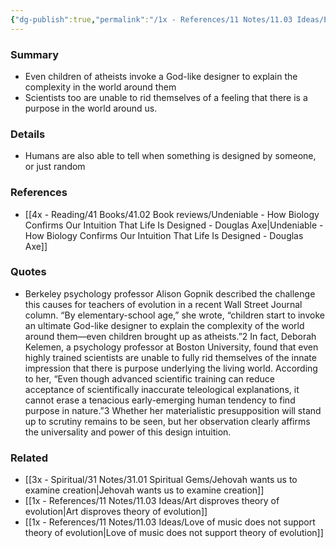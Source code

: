 ```yaml
---
{"dg-publish":true,"permalink":"/1x - References/11 Notes/11.03 Ideas/Even children of atheists invoke a God-like designer to explain the complexity in the world around them/","title":"Even children of atheists invoke a God-like designer to explain the complexity in the world around them","created":"2024-01-07T19:10:58.000+03:00","updated":"2024-02-14T20:18:32.829+03:00"}
---
```



### Summary
- Even children of atheists invoke a God-like designer to explain the complexity in the world around them
- Scientists too are unable to rid themselves of a feeling that there is a purpose in the world around us.

### Details
- Humans are also able to tell when something is designed by someone, or just random

### References
- [[4x - Reading/41 Books/41.02 Book reviews/Undeniable - How Biology Confirms Our Intuition That Life Is Designed - Douglas Axe\|Undeniable - How Biology Confirms Our Intuition That Life Is Designed - Douglas Axe]]

### Quotes
- Berkeley psychology professor Alison Gopnik described the challenge this causes for teachers of evolution in a recent Wall Street Journal column. “By elementary-school age,” she wrote, “children start to invoke an ultimate God-like designer to explain the complexity of the world around them—even children brought up as atheists.”2 In fact, Deborah Kelemen, a psychology professor at Boston University, found that even highly trained scientists are unable to fully rid themselves of the innate impression that there is purpose underlying the living world. According to her, “Even though advanced scientific training can reduce acceptance of scientifically inaccurate teleological explanations, it cannot erase a tenacious early-emerging human tendency to find purpose in nature.”3 Whether her materialistic presupposition will stand up to scrutiny remains to be seen, but her observation clearly affirms the universality and power of this design intuition.

### Related
- [[3x - Spiritual/31 Notes/31.01 Spiritual Gems/Jehovah wants us to examine creation\|Jehovah wants us to examine creation]]
- [[1x - References/11 Notes/11.03 Ideas/Art disproves theory of evolution\|Art disproves theory of evolution]]
- [[1x - References/11 Notes/11.03 Ideas/Love of music does not support theory of evolution\|Love of music does not support theory of evolution]]
